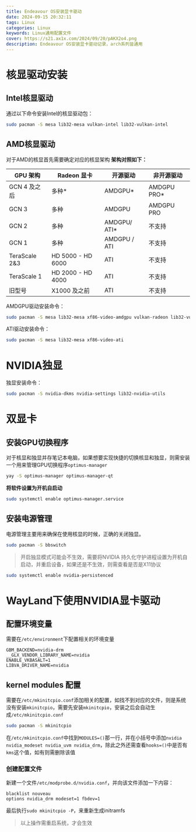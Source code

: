 ```yaml
---
title: Endeavour OS安装显卡驱动
date: 2024-09-15 20:32:11
tags: Linux
categories: Linux
keywords: Linux通用配置文件
cover: https://s21.ax1x.com/2024/09/20/pAKX2o4.png
description: Endeavour OS安装显卡驱动记录，arch系列皆通用
---
```

# 核显驱动安装
## Intel核显驱动
通过以下命令安装Intel的核显驱动包：
```bash
sudo pacman -S mesa lib32-mesa vulkan-intel lib32-vulkan-intel
```
## AMD核显驱动
对于AMD的核显首先需要确定对应的核显架构
**架构对照如下：**

| GPU 架构        | Radeon 显卡         | 开源驱动         | 非开源驱动       |
| ------------- | ----------------- | ------------ | ----------- |
| GCN 4 及之后     | 多种*               | AMDGPU*      | AMDGPU PRO* |
| GCN 3         | 多种                | AMDGPU       | AMDGPU PRO  |
| GCN 2         | 多种                | AMDGPU/ ATI* | 不支持         |
| GCN 1         | 多种                | AMDGPU / ATI | 不支持         |
| TeraScale 2&3 | HD 5000 - HD 6000 | ATI          | 不支持         |
| TeraScale 1   | HD 2000 - HD 4000 | ATI          | 不支持         |
| 旧型号           | X1000 及之前         | ATI          | 不支持         |
AMDGPU驱动安装命令：
```bash
sudo pacman -S mesa lib32-mesa xf86-video-amdgpu vulkan-radeon lib32-vulkan-radeon
```
ATI驱动安装命令：
```bash
sudo pacman -S mesa lib32-mesa xf86-video-ati
```
# NVIDIA独显
独显安装命令：
```bash
sudo pacman -S nvidia-dkms nvidia-settings lib32-nvidia-utils
```
# 双显卡
## 安装GPU切换程序
对于核显和独显并存笔记本电脑，如果想要实现快捷的切换核显和独显，则需安装一个用来管理GPU切换程序`optimus-manager`
```bash
yay -S optimus-manager optimus-manager-qt
```
**将软件设置为开机自启动**
```bash
sudo systemctl enable optimus-manager.service
```
## 安装电源管理
电源管理主要用来确保在使用核显的时候，正确的关闭独显。
```bash
sudo pacman -S bbswitch
```

> 开启独显模式可能会不生效，需要将NVIDIA 持久化守护进程设置为开机自启动，并重启设备，如果还是不生效，则需查看是否是X11协议

```bash
sudo systemctl enable nvidia-persistenced
```
# WayLand下使用NVIDIA显卡驱动
## 配置环境变量
需要在`/etc/environment`下配置相关的环境变量
```shell
GBM_BACKEND=nvidia-drm
__GLX_VENDOR_LIBRARY_NAME=nvidia
ENABLE_VKBASALT=1
LIBVA_DRIVER_NAME=nvidia
```
## kernel modules 配置
需要在`/etc/mkinitcpio.conf`添加相关的配置，如找不到对应的文件，则是系统没有安装`mkinitcpio`，需要先安装`mkinitcpio`，安装之后会自动生成`/etc/mkinitcpio.conf`
```bash
sudo pacman -S mkinitcpio
```
在`/etc/mkinitcpio.conf`中找到`MODULES=()`那一行，并在小括号中添加`nvidia nvidia_modeset nvidia_uvm nvidia_drm`，除此之外还需查看`hooks=()`中是否有`kms`这个值，如有则需删除该值
### 创建配置文件
新建一个文件`/etc/modprobe.d/nvidia.conf`，并向该文件添加一下内容：
```shell
blacklist nouveau
options nvidia_drm modeset=1 fbdev=1
```
最后执行`sudo mkinitcpio -P`，来重新生成initramfs
>以上操作需重启系统，才会生效
